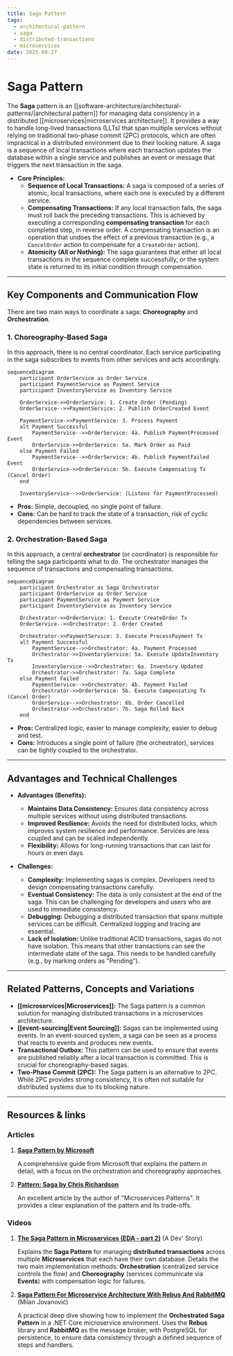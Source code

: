 ```yaml
---
title: Saga Pattern
tags:
  - architectural-pattern
  - saga
  - distributed-transactions
  - microservices
date: 2025-09-27
---
```

# Saga Pattern

The **Saga** pattern is an [[software-architecture/architectural-patterns/|architectural pattern]] for managing data consistency in a distributed [[microservices|microservices architecture]]. It provides a way to handle long-lived transactions (LLTs) that span multiple services without relying on traditional two-phase commit (2PC) protocols, which are often impractical in a distributed environment due to their locking nature. A saga is a sequence of local transactions where each transaction updates the database within a single service and publishes an event or message that triggers the next transaction in the saga.

* **Core Principles:**
    *   **Sequence of Local Transactions:** A saga is composed of a series of atomic, local transactions, where each one is executed by a different service.
    *   **Compensating Transactions:** If any local transaction fails, the saga must roll back the preceding transactions. This is achieved by executing a corresponding **compensating transaction** for each completed step, in reverse order. A compensating transaction is an operation that undoes the effect of a previous transaction (e.g., a `CancelOrder` action to compensate for a `CreateOrder` action).
    *   **Atomicity (All or Nothing):** The saga guarantees that either all local transactions in the sequence complete successfully, or the system state is returned to its initial condition through compensation.

---

## Key Components and Communication Flow

There are two main ways to coordinate a saga: **Choreography** and **Orchestration**.

### 1. Choreography-Based Saga

In this approach, there is no central coordinator. Each service participating in the saga subscribes to events from other services and acts accordingly.

```mermaid
sequenceDiagram
    participant OrderService as Order Service
    participant PaymentService as Payment Service
    participant InventoryService as Inventory Service

    OrderService->>OrderService: 1. Create Order (Pending)
    OrderService-->>PaymentService: 2. Publish OrderCreated Event
    
    PaymentService->>PaymentService: 3. Process Payment
    alt Payment Successful
        PaymentService-->>OrderService: 4a. Publish PaymentProcessed Event
        OrderService->>OrderService: 5a. Mark Order as Paid
    else Payment Failed
        PaymentService-->>OrderService: 4b. Publish PaymentFailed Event
        OrderService->>OrderService: 5b. Execute Compensating Tx (Cancel Order)
    end

    InventoryService-->>OrderService: (Listens for PaymentProcessed)
```

*   **Pros:** Simple, decoupled, no single point of failure.
*   **Cons:** Can be hard to track the state of a transaction, risk of cyclic dependencies between services.

### 2. Orchestration-Based Saga

In this approach, a central **orchestrator** (or coordinator) is responsible for telling the saga participants what to do. The orchestrator manages the sequence of transactions and compensating transactions.

```mermaid
sequenceDiagram
    participant Orchestrator as Saga Orchestrator
    participant OrderService as Order Service
    participant PaymentService as Payment Service
    participant InventoryService as Inventory Service

    Orchestrator->>OrderService: 1. Execute CreateOrder Tx
    OrderService-->>Orchestrator: 2. Order Created
    
    Orchestrator->>PaymentService: 3. Execute ProcessPayment Tx
    alt Payment Successful
        PaymentService-->>Orchestrator: 4a. Payment Processed
        Orchestrator->>InventoryService: 5a. Execute UpdateInventory Tx
        InventoryService-->>Orchestrator: 6a. Inventory Updated
        Orchestrator->>Orchestrator: 7a. Saga Complete
    else Payment Failed
        PaymentService-->>Orchestrator: 4b. Payment Failed
        Orchestrator->>OrderService: 5b. Execute Compensating Tx (Cancel Order)
        OrderService-->>Orchestrator: 6b. Order Cancelled
        Orchestrator->>Orchestrator: 7b. Saga Rolled Back
    end
```

*   **Pros:** Centralized logic, easier to manage complexity, easier to debug and test.
*   **Cons:** Introduces a single point of failure (the orchestrator), services can be tightly coupled to the orchestrator.

---

## Advantages and Technical Challenges

* **Advantages (Benefits):**
    *   **Maintains Data Consistency:** Ensures data consistency across multiple services without using distributed transactions.
    *   **Improved Resilience:** Avoids the need for distributed locks, which improves system resilience and performance. Services are less coupled and can be scaled independently.
    *   **Flexibility:** Allows for long-running transactions that can last for hours or even days.

* **Challenges:**
    *   **Complexity:** Implementing sagas is complex. Developers need to design compensating transactions carefully.
    *   **Eventual Consistency:** The data is only consistent at the end of the saga. This can be challenging for developers and users who are used to immediate consistency.
    *   **Debugging:** Debugging a distributed transaction that spans multiple services can be difficult. Centralized logging and tracing are essential.
    *   **Lack of Isolation:** Unlike traditional ACID transactions, sagas do not have isolation. This means that other transactions can see the intermediate state of the saga. This needs to be handled carefully (e.g., by marking orders as "Pending").

---

## Related Patterns, Concepts and Variations

*   **[[microservices|Microservices]]:** The Saga pattern is a common solution for managing distributed transactions in a microservices architecture.
*   **[[event-sourcing|Event Sourcing]]:** Sagas can be implemented using events. In an event-sourced system, a saga can be seen as a process that reacts to events and produces new events.
*   **Transactional Outbox:** This pattern can be used to ensure that events are published reliably after a local transaction is committed. This is crucial for choreography-based sagas.
*   **Two-Phase Commit (2PC):** The Saga pattern is an alternative to 2PC. While 2PC provides strong consistency, it is often not suitable for distributed systems due to its blocking nature.

---

## **Resources & links**

### **Articles**

1.  **[Saga Pattern by Microsoft](https://docs.microsoft.com/en-us/azure/architecture/reference-architectures/saga/saga)**

    A comprehensive guide from Microsoft that explains the pattern in detail, with a focus on the orchestration and choreography approaches.

2.  **[Pattern: Saga by Chris Richardson](https://microservices.io/patterns/data/saga.html)**

    An excellent article by the author of "Microservices Patterns". It provides a clear explanation of the pattern and its trade-offs.

### **Videos**

1. **[The Saga Pattern in Microservices (EDA - part 2)](http://www.youtube.com/watch?v=C0rGwyJkDTU)** (A Dev' Story)

    Explains the **Saga Pattern** for managing **distributed transactions** across multiple **Microservices** that each have their own database. Details the two main implementation methods: **Orchestration** (centralized service controls the flow) and **Choreography** (services communicate via **Events**) with compensation logic for failures.

2. **[Saga Pattern For Microservice Architecture With Rebus And RabbitMQ](http://www.youtube.com/watch?v=dlXCodLxhag)** (Milan Jovanović)

    A practical deep dive showing how to implement the **Orchestrated Saga Pattern** in a .NET Core microservice environment. Uses the **Rebus** library and **RabbitMQ** as the message broker, with PostgreSQL for persistence, to ensure data consistency through a defined sequence of steps and handlers.